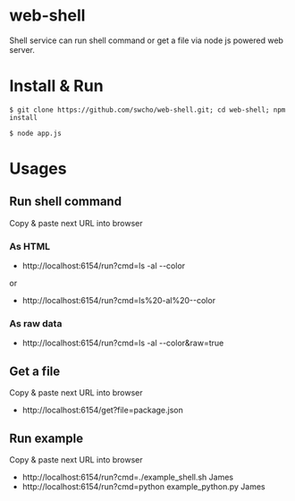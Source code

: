 
# web-shell

Shell service can run shell command or get a file via node js powered web server.

# Install & Run

```shell
$ git clone https://github.com/swcho/web-shell.git; cd web-shell; npm install

$ node app.js
```

# Usages

## Run shell command

Copy & paste next URL into browser

### As HTML

* http://localhost:6154/run?cmd=ls -al --color

or

* http://localhost:6154/run?cmd=ls%20-al%20--color

### As raw data

* http://localhost:6154/run?cmd=ls -al --color&raw=true

## Get a file

Copy & paste next URL into browser

* http://localhost:6154/get?file=package.json

## Run example

Copy & paste next URL into browser

* http://localhost:6154/run?cmd=./example_shell.sh James
* http://localhost:6154/run?cmd=python example_python.py James
